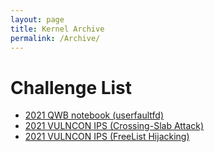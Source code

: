 ```yaml
---
layout: page
title: Kernel Archive
permalink: /Archive/
---
```

# Challenge List
- [2021 QWB notebook (userfaultfd)](../2022/05/20/Introduction-of-Kernel-Pwn-userfaultfd.html)
- [2021 VULNCON IPS (Crossing-Slab Attack)](../2024/02/09/IPS.html)
- [2021 VULNCON IPS (FreeList Hijacking)](../2024/02/28/IPS-Freelist.html)
